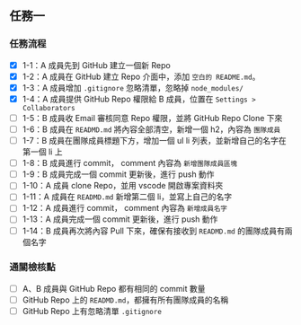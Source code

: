 ## 任務一
### 任務流程
- [X]  1-1：A 成員先到 GitHub 建立一個新 Repo
- [X]  1-2：A 成員在 GitHub 建立 Repo 介面中，添加 `空白的 README.md`。
- [X]  1-3：A 成員增加 `.gitignore` 忽略清單，忽略掉 `node_modules/`
- [x]  1-4：A 成員提供 GitHub Repo 權限給 B 成員，位置在 `Settings > Collaborators`
- [ ]  1-5：B 成員收 Email 審核同意 Repo 權限，並將 GitHub Repo Clone 下來
- [ ]  1-6：B 成員在 `READMD.md` 將內容全部清空，新增一個 h2，內容為 `團隊成員`
- [ ]  1-7：B 成員在團隊成員標題下方，增加一個 ul li 列表，並新增自己的名字在第一個 li 上
- [ ]  1-8：B 成員進行 commit， comment 內容為 `新增團隊成員區塊`
- [ ]  1-9：B 成員完成一個 commit 更新後，進行 push 動作
- [ ]  1-10：A 成員 clone Repo，並用 vscode 開啟專案資料夾
- [ ]  1-11：A 成員在 `READMD.md` 新增第二個 li，並寫上自己的名字
- [ ]  1-12：A 成員進行 commit， comment 內容為 `新增成員名字`
- [ ]  1-13：A 成員完成一個 commit 更新後，進行 push 動作
- [ ]  1-14：B 成員再次將內容 Pull 下來，確保有接收到 `READMD.md` 的團隊成員有兩個名字
### 通關檢核點
- [ ]  A、B 成員與 GitHub Repo 都有相同的 commit 數量
- [ ]  GitHub Repo 上的 `READMD.md`，都擁有所有團隊成員的名稱
- [ ]  GitHub Repo 上有忽略清單 `.gitignore`
